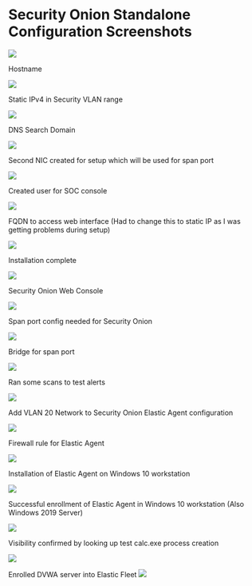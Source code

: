 # Security Onion Standalone Configuration Screenshots

**![](https://lh7-us.googleusercontent.com/HcyiXv83xWLPUJ3h9IN0U6Opwl_DP0jsvl5ROsIphF8zC-b4XYDR96OVvnldylnyTPoPTS0LfvjFvgjSG7sQwlkmIkU102BG-FcRpKx2FkPUeHrSV6YFF3HAEL24gAWG0pdG8B4hpMT6ZCJvpQW-UTY)**

Hostname

**![](https://lh7-us.googleusercontent.com/wm0s7q22LQINhJqglYLH6osyUIXE_mq0F0_SpQAneBn5mSN8seDc6cj__Xh0zVTLLRGmWLa1xsbYdROP_dN697maf5-XkK41SupI8fyVJZ6mLDNsWHrlGPFoqZunvOK8uGMng8TFuz_av6kEc8KDIIo)**

Static IPv4 in Security VLAN range

**![](https://lh7-us.googleusercontent.com/ao6G53Sl5hrWVqN-S1_I2pla8cT2kteQ7OVNd5byL_Kq4nasCDMznMjS1ZHj2sZqOcgQAUgp03zgwo3QizXBLiVZN-6SZHvWKLDZMyEnmP0z_bMxU5CIKmKJl78LumUUd7CsAm-K3blNF-ZvGOu4vzg)**

DNS Search Domain

**![](https://lh7-us.googleusercontent.com/Mg5tOrPsF8pj1NSrNeedW_xHA8jEdE8oOADaWjHltETAo04T6lWA6e3MFvXzTlVQJP3oB1h02nejvG46XeDMnrJS-S0AXrWqYQKtoberl94BkBcmHgXEhC4MWRKcIz6LTtyfokX-3q3kwx0Ei-0FJSs)**

Second NIC created for setup which will be used for span port

**![](https://lh7-us.googleusercontent.com/rpwgM5ljDXKB2rsM7zVrhF7NgO0haMNn30ZxfayVFBKriw4Ivfep20R0-sZF1EXdW3KPoEjynjZEHwHyXEs7CN27tU4fNmYRrEYK9eKxcOguQoDs4cyYF8U1z2OaT95DW23xOjPzRblIf97T_QqBrDE)**

Created user for SOC console 

**![](https://lh7-us.googleusercontent.com/FQgdtPcrDCSJG025bHy7OUOyUv0Zw7wFBGAcc56OLjbziPabF36xi2DbvhEANtluEHRI8sC3kDlzfIGFy4FEb0QBT4UHeMeYDAOBnnJEAj0dwWPt6TxO8avTeLdKM6OCpBGUF3zPpJa2bsdfdoVh_qQ)**

FQDN to access web interface (Had to change this to static IP as I was getting problems during setup)

**![](https://lh7-us.googleusercontent.com/Ij8ZdTaFHNV4VuiWNU_rPXdybk0W4peC1AzYb2PvqXSqs73iat4jpWz_3LK7dV7Q_BkK6yhArBiRGW6WZAtK6FWY441sBSvvB4VpCFWm5_zxqZBD8up-zBx1Xh9D0cDCeR8BosPEtRIUXn84xMdKJeE)**

Installation complete

**![](https://lh7-us.googleusercontent.com/RWsCs1wiAUDKlyir0jgcI-_RR1mupd1J28bCXt0RnGVWWDEPVhFhVQ4hVPkErbPBvaw8dTjRLNI5TQ1pXO70wvtT1DRQdiwSzp496sUUxApu6_4Bchymdg3Rnxfcz2VcA8XDNMmL3C1FGiEv1cOF1Zk)**

Security Onion Web Console

**![](https://lh7-us.googleusercontent.com/djCL37Jyjq9RYP-wG52cHvF8e4r5hGiwkAfV606G8lI8MAg1luvVhEoYGJl8zwu0Ea7LCug_LTE6mrtWFVNTcNITnjV5nT9C_EXpmqTkSZMMI4T0PJGnp8qCGkAaqPTOBycV-4v5_JUUKpHLy23sS64)**

Span port config needed for Security Onion

**![](https://lh7-us.googleusercontent.com/tzQTvv77XxlovnEwoqMAGr0mt9U_kTzIiDkJfzRPwd01JIiDfwSIo8xbidEIWsefvm_c-ZE-YVM4DXjeuheVY5MAUCTInn8YFYhfq41oo3ZldH9mZCbXckUVl4sOWJ1s9HU5WyWm3lttBznaTLTsnpo)**

Bridge for span port

**![](https://lh7-us.googleusercontent.com/lgLxzAenX6IRNxe9LyUS_bEpItpzcU4g9RArQFzUUTGNVIIssDE99QAJdpKFXDO2ITCmK_vKTXJ81H8SboDUQ62FAh2A1s_gFo5kck_lVkWCLsq8XVApI3vCb1RI9rf-01WA_b8O0NlgqfNeb_aEjpE)**

Ran some scans to test alerts

**![](https://lh7-us.googleusercontent.com/BHo27cZAUZPudi8h525p-YY5t7yBK1C6k0dcVaOtG5i3piwsAxeRgrGHO12unQhKQSzF_C5V5NRHGXoePCy6lae59I6uHWgA9CsI2a8TLeaWfa0LA_LM8rVl7tOhhje9i9ppQzg-H2ShkdnSpncw9Ho)**

Add VLAN 20 Network to Security Onion Elastic Agent configuration

**![](https://lh7-us.googleusercontent.com/rFxhI7ZA3gFo81kmOxq6s50b-5obehLk87F0RbOvyvH8cey_jb1Qck-uiuStAugKM540kESalMazzQxTe35CArtBPHAxehcfOuttPjekfOcVeLbgU1N25lnN0UdapBC61G7MYPAEDUe1vqQzxwm_zRY)**

Firewall rule for Elastic Agent

**![](https://lh7-us.googleusercontent.com/JIas4gHiCGqprIDyOG0DTret8m9uOVQPMvTsUlIpcdSbza1mu9uqXvC2iW2Ko9bpu55ufPV1iWd4R17LxyXuWoBrDLeez_GsBekcQF7cdXGejwYMOK7OxzXa3VsEztFHMjZnT-gkgyhvXjIQ7afWq8k)**

Installation of Elastic Agent on Windows 10 workstation

**![](https://lh7-us.googleusercontent.com/_jF_z0zAeVXu1Ey33HB9QpxVzLhbbJK6tEvRe5keQtsXIkambbYAzYoishPME40VcDTXC3aAN7F3IVSLt3XAfvt6LPfbmXS0EJw03azNPgV1kZRW0It1q_yJcHN0wbeoM3PgE3WWEzYPUTicYCPMh3g)**

Successful enrollment of Elastic Agent in Windows 10 workstation (Also Windows 2019 Server)

**![](https://lh7-us.googleusercontent.com/ewvqIEkebRwNbGBd7YZ7lgEvKzmskzU00tJywNO17S3pIvLODljE-WgYnk5mD7uR21kRyJTJbqtptUwEv2Cah5Ymug7tVM9ba6s_JHrKL6HScQMq8w7LK3OWcx0C5gPyFqA5swdssg__qtBOH8jylbQ)**

Visibility confirmed by looking up test calc.exe process creation

**![](https://lh7-us.googleusercontent.com/dziL5W2vsKD7-acn8gNeOHtIrCzgmloWlmo5lU35bnRYKkeYZwrw1kf_erz3_Fp8C-DJesqGo18SP5JgElnaD59p-osr9VssjEoZik9E9s7qYMr3sJ0Rbsu_T0lyoNJabrn93NUI3iuq7LoUTlSbYMY)**

Enrolled DVWA server into Elastic Fleet
**![](https://lh7-us.googleusercontent.com/sxIL-031Ktf8l7XSa23lKiYpasQdu5OV9fpxC3vuu_KpMgSmhDqpgKFMDoFOcw_Hj5TdEDGONBKSfdYVlDKOb2xf4YicXA8CT0Hbl9W-BjbM_B9dV2mMVuLBayfhTDnbpzTBo0ws5LmsWRRvAJPsGxo)**

